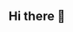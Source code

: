 ## Hi there 👋

<!--
**sahanassb/sahanassb** is a ✨ _special_ ✨ repository because its `README.md` (this file) appears on your GitHub profile.

Here are some ideas to get you started:

- 🔭 I’m currently working on my resume and applying to internships. 
- 🌱 I’m currently learning about discrete math and proof based math. 
- 👯 I’m looking to collaborate on undergraduate research projects. 
- 🤔 I’m looking for help with my philisophy class. 
- 💬 Ask me about my hobbies. 
- 📫 How to reach me: sahanasb615@gmail.com
- 😄 Pronouns: she/her
- ⚡ Fun fact: I skiid in the Himalayas a few times!  
-->
